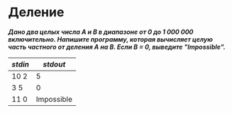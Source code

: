 Деление<a name="TOP"></a>
===================

***Дано два целых числа A и B в диапазоне от 0 до 1 000 000 включительно. Напишите программу, которая вычисляет целую часть частного от деления A на B.
Если B = 0, выведите "Impossible".***

***stdin***   | ***stdout***
------------- | -------------
10 2 |	5
3 5 | 0
11 0 | Impossible
